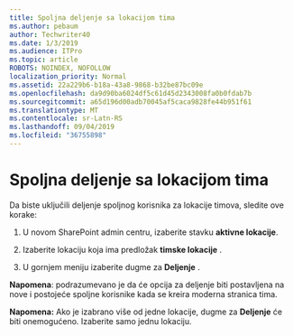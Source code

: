 ```yaml
---
title: Spoljna deljenje sa lokacijom tima
ms.author: pebaum
author: Techwriter40
ms.date: 1/3/2019
ms.audience: ITPro
ms.topic: article
ROBOTS: NOINDEX, NOFOLLOW
localization_priority: Normal
ms.assetid: 22a229b6-b18a-43a8-9868-b32be87bc09e
ms.openlocfilehash: da9d90ba6024df5c61d45d2343008fa0b0fdab7b
ms.sourcegitcommit: a65d196d00adb70045af5caca9828fe44b951f61
ms.translationtype: MT
ms.contentlocale: sr-Latn-RS
ms.lasthandoff: 09/04/2019
ms.locfileid: "36755898"
---
```

# <a name="external-sharing-with-a-team-site"></a>Spoljna deljenje sa lokacijom tima

Da biste uključili deljenje spoljnog korisnika za lokacije timova, sledite ove korake: 
  
1. U novom SharePoint admin centru, izaberite stavku **aktivne lokacije**.
  
2. Izaberite lokaciju koja ima predložak **timske lokacije** . 
  
3. U gornjem meniju izaberite dugme za **Deljenje** . 
  
 **Napomena**: podrazumevano je da će opcija za deljenje biti postavljena na nove i postojeće spoljne korisnike kada se kreira moderna stranica tima. 
  
 **Napomena:** Ako je izabrano više od jedne lokacije, dugme za **Deljenje** će biti onemogućeno. Izaberite samo jednu lokaciju. 
  

